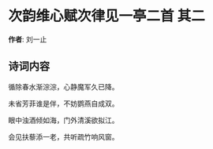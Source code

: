 # 次韵维心赋次律见一亭二首  其二

**作者**: 刘一止

## 诗词内容

循除春水渐淙淙，心静魔军久已降。

未省芳菲谁是伴，不妨鹦燕自成双。

眼中浊酒倾如海，门外清溪欲拟江。

会见扶藜添一老，共听疏竹响风窗。

